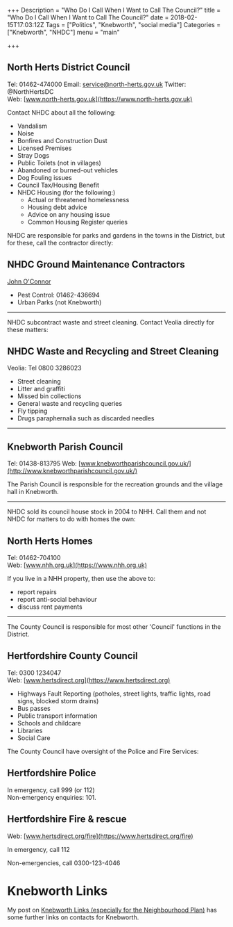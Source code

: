 +++
Description = "Who Do I Call When I Want to Call The Council?"
title = "Who Do I Call When I Want to Call The Council?"
date = 2018-02-15T17:03:12Z
Tags = ["Politics", "Knebworth", "social media"]
Categories = ["Knebworth", "NHDC"]
menu = "main"

+++

## North Herts District Council

Tel: 01462-474000
Email: service@north-herts.gov.uk
Twitter: @NorthHertsDC  
Web: [www.north-herts.gov.uk](https://www.north-herts.gov.uk)

Contact NHDC about all the following:

* Vandalism
* Noise
* Bonfires and Construction Dust
* Licensed Premises
* Stray Dogs
* Public Toilets (not in villages)
* Abandoned or burned-out vehicles
* Dog Fouling issues
* Council Tax/Housing Benefit
* NHDC Housing (for the following:)
  * Actual or threatened homelessness
  * Housing debt advice
  * Advice on any housing issue
  * Common Housing Register queries

NHDC are responsible for parks and gardens in the towns in the District, but for these, call the contractor directly:

## NHDC Ground Maintenance Contractors

[John O'Connor](https://www.johnoconner.co.uk)

* Pest Control: 01462-436694
* Urban Parks (not Knebworth)

---
NHDC subcontract waste and street cleaning. Contact Veolia directly for these matters:

## NHDC Waste and Recycling and Street Cleaning
Veolia: Tel 0800 3286023

* Street cleaning
* Litter and graffiti
* Missed bin collections
* General waste and recycling queries
* Fly tipping
* Drugs paraphernalia such as discarded needles

---

## Knebworth Parish Council

Tel: 01438-813795
Web: [www.knebworthparishcouncil.gov.uk/](http://www.knebworthparishcouncil.gov.uk/)

The Parish Council is responsible for the recreation grounds and the village hall in Knebworth.

---
NHDC sold its council house stock in 2004 to NHH. Call them and not NHDC for matters to do with homes the own:

## North Herts Homes

Tel: 01462-704100  
Web: [www.nhh.org.uk](https://www.nhh.org.uk)

If you live in a NHH property, then use the above to:
* report repairs
* report anti-social behaviour
* discuss rent payments


---
The County Council is responsible for most other 'Council' functions in the District.

## Hertfordshire County Council

Tel: 0300 1234047  
Web: [www.hertsdirect.org](https://www.hertsdirect.org)

* Highways Fault Reporting (potholes, street lights, traffic lights, road signs, blocked storm drains)
* Bus passes
* Public transport information
* Schools and childcare
* Libraries
* Social Care

The County Council have oversight of the Police and Fire Services:

## Hertfordshire Police

In emergency, call 999 (or 112)  
Non-emergency enquiries: 101.

## Hertfordshire Fire &amp; rescue
Web: [www.hertsdirect.org/fire](https://www.hertsdirect.org/fire)

In emergency, call 112

Non-emergencies, call 0300-123-4046

# Knebworth Links

My post on [Knebworth Links (especially for the Neighbourhood Plan)](/2017/visionlinks/) has some further links on contacts for Knebworth.
